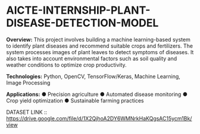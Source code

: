 # AICTE-INTERNSHIP-PLANT-DISEASE-DETECTION-MODEL

**Overview:** This project involves building a machine learning-based system to identify plant
diseases and recommend suitable crops and fertilizers. The system processes images of plant
leaves to detect symptoms of diseases. It also takes into account environmental factors such as
soil quality and weather conditions to optimize crop productivity.

**Technologies:** Python, OpenCV, TensorFlow/Keras, Machine Learning, Image Processing

**Applications:**
● Precision agriculture
● Automated disease monitoring
● Crop yield optimization
● Sustainable farming practices


DATASET LINK :: https://drive.google.com/file/d/1X2QjhoA2DY6WMNrkHaKQgsAC15ycm1Bk/view
